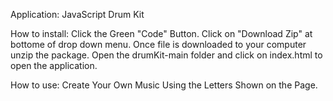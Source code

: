 Application: JavaScript Drum Kit

How to install: 
  Click the Green "Code" Button.
  Click on "Download Zip" at bottome of drop down menu. 
  Once file is downloaded to your computer unzip the package. 
  Open the drumKit-main folder and click on index.html to open the application.
  
How to use:
  Create Your Own Music Using the Letters Shown on the Page. 
  

  
